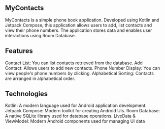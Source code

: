 MyContacts
----------
MyContacts is a simple phone book application. Developed using Kotlin and Jetpack Compose, this application allows users to add, list contacts and view their phone numbers. The application stores data and enables user interactions using Room Database.

Features
--------
Contact List: You can list contacts retrieved from the database.
Add Contact: Allows users to add new contacts.
Phone Number Display: You can view people's phone numbers by clicking.
Alphabetical Sorting: Contacts are arranged in alphabetical order.

Technologies
-----------
Kotlin: A modern language used for Android application development.
Jetpack Compose: Modern toolkit for creating Android UIs.
Room Database: A native SQLite library used for database operations.
LiveData & ViewModel: Modern Android components used for managing UI data
